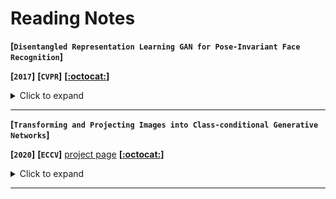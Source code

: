 # Reading Notes



**[`Disentangled Representation Learning GAN for Pose-Invariant Face Recognition`]**

**[`2017`]** **[`CVPR`]** **[[:octocat:](https://github.com/zhangjunh/DR-GAN-by-pytorch)]** 


<details><summary>Click to expand</summary><p>


![Generator-in-multi-image-DR-GAN-From-an-image-set-of-a-subject-we-can-fuse-the-features_W64](https://raw.githubusercontent.com/yzy1996/Image-Hosting/master/20200831160904.jpg)

![Comparison-of-previous-GAN-architectures-and-our-proposed-DR-GAN_W640](https://raw.githubusercontent.com/yzy1996/Image-Hosting/master/20200831161231.jpg)

**key words**: 

> Pose-Invariant Face Recognition (PIFR); 

**Problem:** 

> solve the problem of pose-invariant face recognition (PIFR), the goal is to extract the identity representation that is exclusive or invariant to pose and other variations.

**Related work:** 

> existing PIFR methods can be group into two categories - 1) employ face frontalization to synthesize a frontal face and then use traditional face recognition methods. 2) learn features directly from the non-frontal face.

**Impact:**

> help law enforcement practitioners identify suspects

**Main method:**

> - the input of $G_{enc}$ is **a face image** of any pose; the output is **a feature representation**.
> - the input of $G_{dec}$ is **a feature representation** above, **a pose code** $c$, and **a random noise vector** $z$; the output of $G_{dec}$ is **a synthetic face image** at a target pose
> - $D$ is trained to not only distinguish **real vs. fake** images, but also predict the **identity and pose** of a face.

**Mainly including three features:**

> - identity - represented by feature extracted by $G_{enc}$
> - pose - represented by pose code 
> - other facial feature (appearance variations) - represented by noise vector



The learning problem are twofold: 1) to learn a pose-invariant identity representation for PIFR, and 2) to synthesize a face image $\hat{x}$ with the same identity $y^d$ but a different pose specified by a pose code $c$.

The approach is to train a DR-GAN **conditioned** on the original image $x$ and the pose code $c$.



Given a face image with label $y = \{y^d, y^p\}$, where $y^d$ represents the label for identity and $y^p$ for pose. The discriminator $D = [D^d, D^p]$.



$\hat{x} = G(\mathbf{x}, c, z)$

</p></details>

---



**[`Transforming and Projecting Images into Class-conditional Generative Networks`]**

**[`2020`]** **[`ECCV`]** [project page](https://minyoungg.github.io/pix2latent/) **[[:octocat:](https://github.com/minyoungg/pix2latent)]** 


<details><summary>Click to expand</summary><p>
![model](https://raw.githubusercontent.com/yzy1996/Image-Hosting/master/20200905121749.png)
**Key words:**

> image-edit

**Problem**:

> Most methods apply only to synthetic images that are generated by GANs in the first place.
>
> 只能修改GAN生成的图片，而不能直接修改现有图片。
>
> In the real-world cases, people would like to edit their own image.

**Related work:**

> Train a network for each separate image transformation (training time & model parameters)
>
> Projection [Generative visual manipulation on the natural image manifold] [Neural photo editing with introspective adversarial networks] [Invertible conditional gans for image editing]

**Main method:**

> by searching for an appropriate latent code, we project the image to the manifold of images produced by GANs.





</p></details>

---